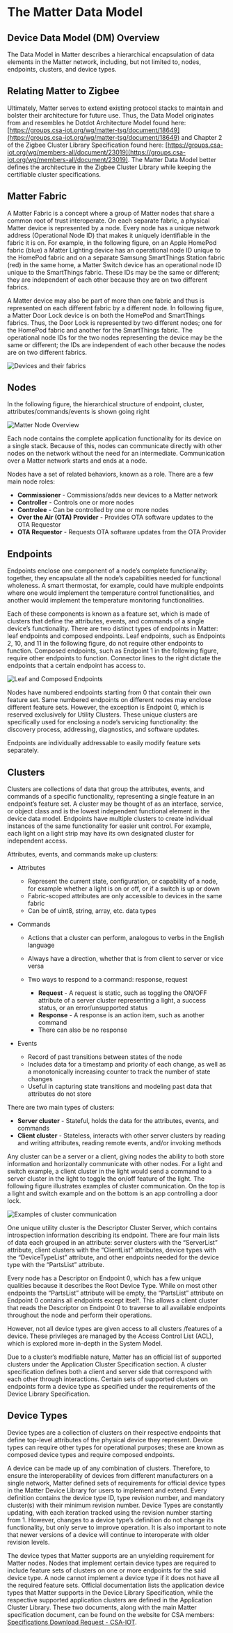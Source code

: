 # The Matter Data Model

## Device Data Model (DM) Overview

The Data Model in Matter describes a hierarchical encapsulation of data elements
in the Matter network, including, but not limited to, nodes, endpoints, clusters, and device types.

## Relating Matter to Zigbee

Ultimately, Matter serves to extend existing protocol stacks to maintain and bolster their architecture for future use. Thus, the Data Model originates from and resembles he Dotdot Architecture Model found here: [https://groups.csa-iot.org/wg/matter-tsg/document/18649](https://groups.csa-iot.org/wg/matter-tsg/document/18649) and Chapter 2 of the Zigbee Cluster Library Specification found here: [https://groups.csa-iot.org/wg/members-all/document/23019](https://groups.csa-iot.org/wg/members-all/document/23019). The Matter Data Model better defines the architecture in the Zigbee Cluster Library while keeping the certifiable cluster specifications.

## Matter Fabric

A Matter Fabric is a concept where a group of Matter nodes that share a common root of trust interoperate. On each separate fabric, a physical Matter device is represented by a node. Every node has a unique network address (Operational Node ID) that makes it uniquely identifiable in the fabric it is on. For example, in the following figure, on an Apple HomePod fabric (blue) a Matter Lighting device has an operational node ID unique to the HomePod fabric and on a separate Samsung SmartThings Station fabric (red) in the same home, a Matter Switch device has an operational node ID unique to the SmartThings fabric. These IDs may be the same or different; they are independent of each other because they are on two different fabrics.

A Matter device may also be part of more than one fabric and thus is represented on each different fabric by a different node. In following figure, a Matter Door Lock device is on both the HomePod and SmartThings fabrics. Thus, the Door Lock is represented by two different nodes; one for the HomePod fabric and another for the SmartThings fabric. The operational node IDs for the two nodes representing the device may be the same or different; the IDs are independent of each other because the nodes are on two different fabrics.

![Devices and their fabrics](resources/image1.jpg)

## Nodes

In the following figure, the hierarchical structure of endpoint, cluster, attributes/commands/events is shown going right

![Matter Node Overview](resources/image2.jpg)

Each node contains the complete application functionality for its device on a single stack. Because of this, nodes can communicate directly with other nodes on the network without the need for an intermediate. Communication over a Matter network starts and ends at a node.

Nodes have a set of related behaviors, known as a role. There are a few main node roles:

- **Commissioner** - Commissions/adds new devices to a Matter network
- **Controller** - Controls one or more nodes
- **Controlee** - Can be controlled by one or more nodes
- **Over the Air (OTA) Provider** - Provides OTA software updates to the OTA Requestor
- **OTA Requestor** - Requests OTA software updates from the OTA Provider

## Endpoints

Endpoints enclose one component of a node’s complete functionality; together, they encapsulate all the node’s capabilities needed for functional wholeness. A smart thermostat, for example, could have multiple endpoints where one would implement the temperature control functionalities, and another would implement the temperature monitoring functionalities.

Each of these components is known as a feature set, which is made of clusters that define the attributes, events, and commands of a single device’s functionality. There are two distinct types of endpoints in Matter: leaf endpoints and composed endpoints. Leaf endpoints, such as Endpoints 2, 10, and 11 in the following figure, do not require other endpoints to function. Composed endpoints, such as Endpoint 1 in the following figure, require other endpoints to function. Connector lines to the right dictate the endpoints that a certain endpoint has access to.

![Leaf and Composed Endpoints](resources/image3.jpg)

Nodes have numbered endpoints starting from 0 that contain their own feature set. Same numbered endpoints on different nodes may enclose different feature sets. However, the exception is Endpoint 0, which is reserved exclusively for Utility Clusters. These unique clusters are specifically used for enclosing a node’s servicing functionality: the discovery process, addressing, diagnostics, and software updates.

Endpoints are individually addressable to easily modify feature sets separately.

## Clusters

Clusters are collections of data that group the attributes, events, and commands of a specific functionality, representing a single feature in an endpoint’s feature set. A cluster may be thought of as an interface, service, or object class and is the lowest independent functional element in the device data model. Endpoints have multiple clusters to create individual instances of the same functionality for easier unit control. For example, each light on a light strip may have its own designated cluster for independent access.

Attributes, events, and commands make up clusters:

- Attributes

  - Represent the current state, configuration, or capability of a node, for example whether a light is on or off, or if a switch is up or down
  - Fabric-scoped attributes are only accessible to devices in the same fabric
  - Can be of uint8, string, array, etc. data types

- Commands

  - Actions that a cluster can perform, analogous to verbs in the English language
  - Always have a direction, whether that is from client to server or vice versa
  - Two ways to respond to a command: response, request

    - **Request** - A request is static, such as toggling the ON/OFF attribute of a server cluster representing a light, a success status, or an error/unsupported status
    - **Response** - A response is an action item, such as another command
    - There can also be no response

- Events

  - Record of past transitions between states of the node
  - Includes data for a timestamp and priority of each change, as well as a monotonically increasing counter to track the number of state changes
  - Useful in capturing state transitions and modeling past data that attributes do not store

There are two main types of clusters:

- **Server cluster** - Stateful, holds the data for the attributes, events, and commands
- **Client cluster** - Stateless, interacts with other server clusters by reading and writing attributes, reading remote events, and/or invoking methods

Any cluster can be a server or a client, giving nodes the ability to both store information and horizontally communicate with other nodes. For a light and switch example, a client cluster in the light would send a command to a server cluster in the light to toggle the on/off feature of the light. The following figure illustrates examples of cluster communication. On the top is a light and switch example and on the bottom is an app controlling a door lock.

![Examples of cluster communication](resources/image4.jpg)

One unique utility cluster is the Descriptor Cluster Server, which contains introspection information describing its endpoint. There are four main lists of data each grouped in an attribute: server clusters with the “ServerList” attribute, client clusters with the “ClientList” attributes, device types with the “DeviceTypeList” attribute, and other endpoints needed for the device type with the “PartsList” attribute.

Every node has a Descriptor on Endpoint 0, which has a few unique qualities because it describes the Root Device Type. While on most other endpoints the “PartsList” attribute will be empty, the “PartsList” attribute on Endpoint 0 contains all endpoints except itself. This allows a client cluster that reads the Descriptor on Endpoint 0 to traverse to all available endpoints throughout the node and perform their operations.

However, not all device types are given access to all clusters /features of a device. These privileges are managed by the Access Control List (ACL), which is explored more in-depth in the System Model.

Due to a cluster’s modifiable nature, Matter has an official list of supported clusters under the Application Cluster Specification section. A cluster specification defines both a client and server side that correspond with each other through interactions. Certain sets of supported clusters on endpoints form a device type as specified under the requirements of the Device Library Specification.

## Device Types

Device types are a collection of clusters on their respective endpoints that define top-level attributes of the physical device they represent. Device types can require other types for operational purposes; these are known as composed device types and require composed endpoints.

A device can be made up of any combination of clusters. Therefore, to ensure the interoperability of devices from different manufacturers on a single network, Matter defined sets of requirements for official device types in the Matter Device Library for users to implement and extend. Every definition contains the device type ID, type revision number, and mandatory cluster(s) with their minimum revision number. Device Types are constantly updating, with each iteration tracked using the revision number starting from 1. However, changes to a device type’s definition do not change its functionality, but only serve to improve operation. It is also important to note that newer versions of a device will continue to interoperate with older revision levels.

The device types that Matter supports are an unyielding requirement for Matter nodes. Nodes that implement certain device types are required to include feature sets of clusters on one or more endpoints for the said device type. A node cannot implement a device type if it does not have all the required feature sets. Official documentation lists the application device types that Matter supports in the Device Library Specification, while the respective supported application clusters are defined in the Application Cluster Library. These two documents, along with the main Matter specification document, can be found on the website for CSA members: [Specifications Download Request - CSA-IOT](https://csa-iot.org/developer-resource/specifications-download-request/).
